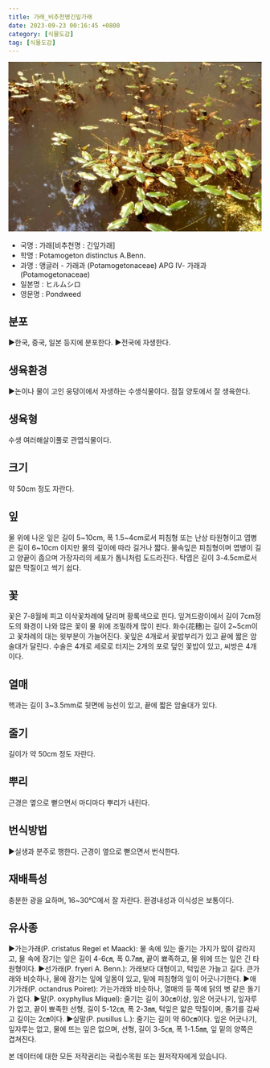 ```yaml
---
title: 가래_비추천명긴잎가래
date: 2023-09-23 00:16:45 +0800
category: [식물도감]
tag: [식물도감]
---
```




![가래[비추천명 : 긴잎가래]](/assets/img/fileUpload/plants/basic/Potamogetonaceae/Potamogeton/12225/1_th2.JPG)
- 국명 : 가래[비추천명 : 긴잎가래]
- 학명 : Potamogeton distinctus A.Benn.
- 과명 : 앵글러 - 가래과 (Potamogetonaceae) APG Ⅳ- 가래과 (Potamogetonaceae)
- 일본명 : ヒルムシロ
- 영문명 : Pondweed


## 분포
▶한국, 중국, 일본 등지에 분포한다.
▶전국에 자생한다.
## 생육환경
▶논이나 물이 고인 웅덩이에서 자생하는 수생식물이다. 점질 양토에서 잘 생육한다.
## 생육형
수생 여러해살이풀로 관엽식물이다.
## 크기
약 50cm 정도 자란다.
## 잎
물 위에 나온 잎은 길이 5~10cm, 폭 1.5~4cm로서 피침형 또는 난상 타원형이고 엽병은 길이 6~10cm 이지만 물의 깊이에 따라 길거나 짧다. 물속잎은 피침형이며 엽병이 길고 양끝이 좁으며 가장자리의 세포가 톱니처럼 도드라진다. 탁엽은 길이 3-4.5cm로서 얇은 막질이고 썩기 쉽다.
## 꽃
꽃은 7-8월에 피고 이삭꽃차례에 달리며 황록색으로 핀다. 잎겨드랑이에서 길이 7cm정도의 화경이 나와 많은 꽃이 물 위에 조밀하게 많이 핀다. 화수(花穗)는 길이 2~5cm이고 꽃차례의 대는 윗부분이 가늘어진다. 꽃잎은 4개로서 꽃밥부리가 있고 끝에 짧은 암술대가 달린다. 수술은 4개로 세로로 터지는 2개의 포로 덮인 꽃밥이 있고, 씨방은 4개이다.
## 열매
핵과는 길이 3~3.5mm로 뒷면에 능선이 있고, 끝에 짧은 암술대가 있다.
## 줄기
길이가 약 50cm 정도 자란다.
## 뿌리
근경은 옆으로 뻗으면서 마디마다 뿌리가 내린다.
## 번식방법
▶실생과 분주로 행한다. 근경이 옆으로 뻗으면서 번식한다.
## 재배특성
충분한 광을 요하며, 16~30℃에서 잘 자란다. 환경내성과 이식성은 보통이다.
## 유사종
▶가는가래(P. cristatus Regel et Maack): 물 속에 있는 줄기는 가지가 많이 갈라지고, 물 속에 잠기는 잎은 길이 4-6㎝, 폭 0.7㎜, 끝이 뾰족하고, 물 위에 뜨는 잎은 긴 타원형이다.
▶선가래(P. fryeri A. Benn.): 가래보다 대형이고, 턱잎은 가늘고 길다. 큰가래와 비슷하나, 물에 잠기는 잎에 잎몸이 있고, 밑에 피침형의 잎이 어긋나기한다.
▶애기가래(P. octandrus Poiret): 가는가래와 비슷하나, 열매의 등 쪽에 닭의 볏 같은 돌기가 없다. 
▶말(P. oxyphyllus Miquel): 줄기는 길이 30㎝이상, 잎은 어긋나기, 잎자루가 없고, 끝이 뾰족한 선형, 길이 5-12㎝, 폭 2-3㎜, 턱잎은 얇은 막질이며, 줄기를 감싸고 길이는 2㎝이다. 
▶실말(P. pusillus L.): 줄기는 길이 약 60㎝이다. 잎은 어긋나기, 잎자루는 없고, 물에 뜨는 잎은 없으며, 선형, 길이 3-5㎝, 폭 1-1.5㎜, 잎 밑의 양쪽은 겹쳐진다.






본 데이터에 대한 모든 저작권리는 국립수목원 또는 원저작자에게 있습니다.
